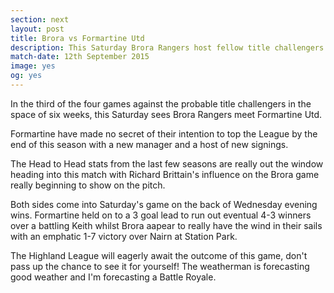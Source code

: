 ```yaml
---
section: next
layout: post
title: Brora vs Formartine Utd
description: This Saturday Brora Rangers host fellow title challengers Formartine Utd at Dudgeon Park. 
match-date: 12th September 2015
image: yes
og: yes
---
```

In the third of the four games against the probable title challengers in the space of six weeks, this Saturday sees Brora Rangers meet Formartine Utd.


Formartine have made no secret of their intention to top the League by the end of this season with a new manager and a host of new signings.

The Head to Head stats from the last few seasons are really out the window heading into this match with Richard Brittain's influence on the Brora game really beginning to show on the pitch.

Both sides come into Saturday's game on the back of Wednesday evening wins. Formartine held on to a 3 goal lead to run out eventual 4-3 winners over a battling Keith whilst Brora aapear to really have the wind in their sails with an emphatic 1-7 victory over Nairn at Station Park.

The Highland League will eagerly await the outcome of this game, don't pass up the chance to see it for yourself! The weatherman is forecasting good weather and I'm forecasting a Battle Royale.